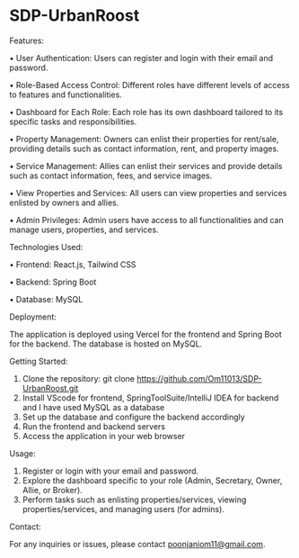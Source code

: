 # SDP-UrbanRoost

Features:

•	User Authentication: Users can register and login with their email and password.

•	Role-Based Access Control: Different roles have different levels of access to features and functionalities.

•	Dashboard for Each Role: Each role has its own dashboard tailored to its specific tasks and responsibilities.

•	Property Management: Owners can enlist their properties for rent/sale, providing details such as contact information, rent, and property images.

•	Service Management: Allies can enlist their services and provide details such as contact information, fees, and service images.

•	View Properties and Services: All users can view properties and services enlisted by owners and allies.

•	Admin Privileges: Admin users have access to all functionalities and can manage users, properties, and services.


Technologies Used:

•	Frontend: React.js, Tailwind CSS

•	Backend: Spring Boot

•	Database: MySQL

Deployment:

The application is deployed using Vercel for the frontend and Spring Boot for the backend. The database is hosted on MySQL.


Getting Started:

1.	Clone the repository: git clone https://github.com/Om11013/SDP-UrbanRoost.git
2.	Install VScode for frontend, SpringToolSuite/IntelliJ IDEA for backend and I have used MySQL as a database 
3.	Set up the database and configure the backend accordingly
4.	Run the frontend and backend servers
5.	Access the application in your web browser

Usage:

1.	Register or login with your email and password.
2.	Explore the dashboard specific to your role (Admin, Secretary, Owner, Allie, or Broker).
3.	Perform tasks such as enlisting properties/services, viewing properties/services, and managing users (for admins).


Contact:

For any inquiries or issues, please contact poonjaniom11@gmail.com.
